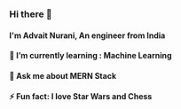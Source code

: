 ### Hi there 👋
#### I'm Advait Nurani, An engineer from India
#### 🌱 I’m currently learning : Machine Learning
#### 💬 Ask me about MERN Stack
#### ⚡ Fun fact: I love Star Wars and Chess

<!--
**ADIVADER19/ADIVADER19** is a ✨ _special_ ✨ repository because its `README.md` (this file) appears on your GitHub profile.

Here are some ideas to get you started:

- 🔭 I’m currently working on ...

- 👯 I’m looking to collaborate on ...
- 🤔 I’m looking for help with ...

- 📫 How to reach me: ...
- 😄 Pronouns: ...

-->

